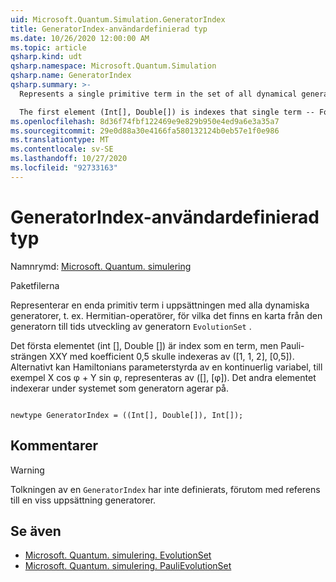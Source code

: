 ```yaml
---
uid: Microsoft.Quantum.Simulation.GeneratorIndex
title: GeneratorIndex-användardefinierad typ
ms.date: 10/26/2020 12:00:00 AM
ms.topic: article
qsharp.kind: udt
qsharp.namespace: Microsoft.Quantum.Simulation
qsharp.name: GeneratorIndex
qsharp.summary: >-
  Represents a single primitive term in the set of all dynamical generators, e.g. Hermitian operators, for which there exists a map from that generator to time-evolution by that generator, through `EvolutionSet`.

  The first element (Int[], Double[]) is indexes that single term -- For instance, the Pauli string XXY with coefficient 0.5 would be indexed by ([1,1,2], [0.5]). Alternatively, Hamiltonians parameterized by a continuous variable, such as X cos φ + Y sin φ, might for instance be represented by ([], [φ]). The second element indexes the subsystem on which the generator acts on.
ms.openlocfilehash: 8d36f74fbf122469e9e829b950e4ed9a6e3a35a7
ms.sourcegitcommit: 29e0d88a30e4166fa580132124b0eb57e1f0e986
ms.translationtype: MT
ms.contentlocale: sv-SE
ms.lasthandoff: 10/27/2020
ms.locfileid: "92733163"
---
```

# <a name="generatorindex-user-defined-type"></a>GeneratorIndex-användardefinierad typ

Namnrymd: [Microsoft. Quantum. simulering](xref:Microsoft.Quantum.Simulation)

Paketfilerna [](https://nuget.org/packages/)


Representerar en enda primitiv term i uppsättningen med alla dynamiska generatorer, t. ex. Hermitian-operatörer, för vilka det finns en karta från den generatorn till tids utveckling av generatorn `EvolutionSet` .

Det första elementet (int [], Double []) är index som en term, men Pauli-strängen XXY med koefficient 0,5 skulle indexeras av ([1, 1, 2], [0,5]). Alternativt kan Hamiltonians parameterstyrda av en kontinuerlig variabel, till exempel X cos φ + Y sin φ, representeras av ([], [φ]). Det andra elementet indexerar under systemet som generatorn agerar på.

```qsharp

newtype GeneratorIndex = ((Int[], Double[]), Int[]);
```



## <a name="remarks"></a>Kommentarer

> [!WARNING]
> Tolkningen av en `GeneratorIndex` har inte definierats, förutom med referens till en viss uppsättning generatorer.

## <a name="see-also"></a>Se även

- [Microsoft. Quantum. simulering. EvolutionSet](xref:Microsoft.Quantum.Simulation.EvolutionSet)
- [Microsoft. Quantum. simulering. PauliEvolutionSet](xref:Microsoft.Quantum.Simulation.PauliEvolutionSet)